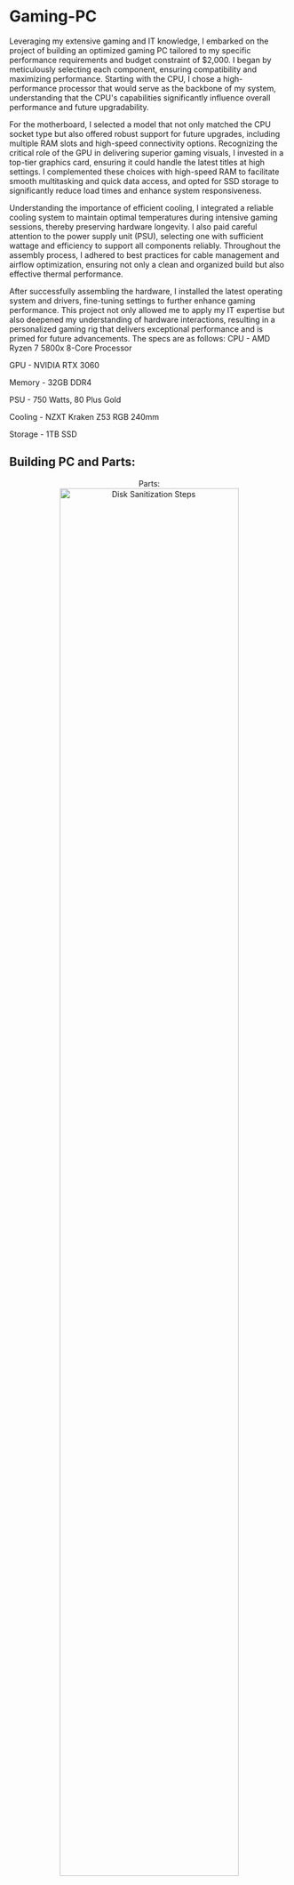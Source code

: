 # Gaming-PC
Leveraging my extensive gaming and IT knowledge, I embarked on the project of building an optimized gaming PC tailored to my specific performance requirements and budget constraint of $2,000. I began by meticulously selecting each component, ensuring compatibility and maximizing performance. Starting with the CPU, I chose a high-performance processor that would serve as the backbone of my system, understanding that the CPU's capabilities significantly influence overall performance and future upgradability.

For the motherboard, I selected a model that not only matched the CPU socket type but also offered robust support for future upgrades, including multiple RAM slots and high-speed connectivity options. Recognizing the critical role of the GPU in delivering superior gaming visuals, I invested in a top-tier graphics card, ensuring it could handle the latest titles at high settings. I complemented these choices with high-speed RAM to facilitate smooth multitasking and quick data access, and opted for SSD storage to significantly reduce load times and enhance system responsiveness.

Understanding the importance of efficient cooling, I integrated a reliable cooling system to maintain optimal temperatures during intensive gaming sessions, thereby preserving hardware longevity. I also paid careful attention to the power supply unit (PSU), selecting one with sufficient wattage and efficiency to support all components reliably. Throughout the assembly process, I adhered to best practices for cable management and airflow optimization, ensuring not only a clean and organized build but also effective thermal performance.

After successfully assembling the hardware, I installed the latest operating system and drivers, fine-tuning settings to further enhance gaming performance. This project not only allowed me to apply my IT expertise but also deepened my understanding of hardware interactions, resulting in a personalized gaming rig that delivers exceptional performance and is primed for future advancements.
The specs are as follows: 
CPU - AMD Ryzen 7 5800x 8-Core Processor

GPU - NVIDIA RTX 3060

Memory - 32GB DDR4

PSU - 750 Watts, 80 Plus Gold

Cooling - NZXT Kraken Z53 RGB 240mm

Storage - 1TB SSD

<h2>Building PC and Parts:</h2>

<p align="center">
Parts: <br/>
<img src=https://imgur.com/jfAGzXu.png" height="80%" width="80%" alt="Disk Sanitization Steps"/>
  <br />
  GPU - CPU - AMD Ryzen 7 5800x 8-Core Processor: <br/>
<img src=https://imgur.com/KmS04yU.png" height="80%" width="80%" alt="Disk Sanitization Steps"/>
<br />
<br />
GPU - NVIDIA RTX 3060:  <br/>
<img src="https://imgur.com/yky9or0.png" height="80%" width="80%" alt="Disk Sanitization Steps"/>
<br />
<br />
Memory - 32GB DDR4: <br/>
<img src="https://imgur.com/UxxUZ0r.png" height="80%" width="80%" alt="Disk Sanitization Steps"/>
<br />
<br />
PSU - 750 Watts, 80 Plus Gold:  <br/>
<img src="https://imgur.com/4NexRtA.png" height="80%" width="80%" alt="Disk Sanitization Steps"/>
<br />
<br />
Cooling - NZXT Kraken Z53 RGB 240mm:  <br/>
<img src="https://imgur.com/r4GQJPD.png" height="80%" width="80%" alt="Disk Sanitization Steps"/>
<br />
<br />
Storage - 1TB SSD:  <br/>
<img src="https://imgur.com/RFLwpzS.png" height="80%" width="80%" alt="Disk Sanitization Steps"/>
<br />
<br />
  <h2>PC Inside:</h2>
<img src="https://imgur.com/undefined.png" height="80%" width="80%" alt="Disk Sanitization Steps"/>
</p>
